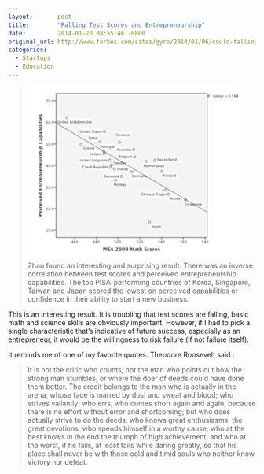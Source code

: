 ```yaml
---
layout:       post
title:        "Falling Test Scores and Entrepreneurship"
date:         2014-01-20 08:55:46 -0800
original_url: http://www.forbes.com/sites/gyro/2014/01/06/could-falling-test-scores-be-a-good-thing-for-the-u-s/
categories:
  - Startups
  - Education
---
```




 >  ![Screen-Shot-2014-01-03-at-8.59.40-AM.png](/assets/import/f8cf14a9d622492c59c535e85081a765.png)  Zhao found an interesting and surprising result.  There was an inverse correlation between test scores and perceived entrepreneurship capabilities. The top PISA-performing countries of Korea, Singapore, Taiwan and Japan scored the lowest on perceived capabilities or confidence in their ability to start a new business. 

 > 

 This is an interesting result. It is troubling that test scores are falling, basic math and science skills are obviously important. However, if I had to pick a single characteristic that’s indicative of future success, especially as an entrepreneur, it would be the willingness to risk failure (if not failure itself). 

 It reminds me of one of my favorite quotes. Theodore Roosevelt said : 

 >  It is not the critic who counts; not the man who points out how the strong man stumbles, or where the doer of deeds could have done them better. The credit belongs to the man who is actually in the arena, whose face is marred by dust and sweat and blood; who strives valiantly; who errs, who comes short again and again, because there is no effort without error and shortcoming; but who does actually strive to do the deeds; who knows great enthusiasms, the great devotions; who spends himself in a worthy cause; who at the best knows in the end the triumph of high achievement, and who at the worst, if he fails, at least fails while daring greatly, so that his place shall never be with those cold and timid souls who neither know victory nor defeat. 

 

